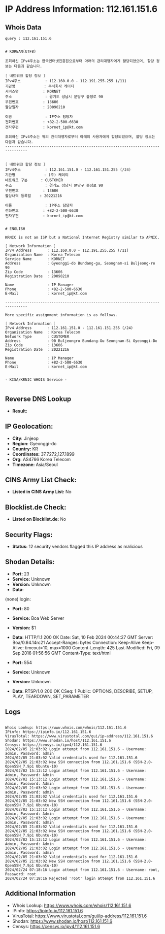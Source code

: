 # IP Address Information: 112.161.151.6

## Whois Data
```
query : 112.161.151.6


# KOREAN(UTF8)

조회하신 IPv4주소는 한국인터넷진흥원으로부터 아래의 관리대행자에게 할당되었으며, 할당 정보는 다음과 같습니다.

[ 네트워크 할당 정보 ]
IPv4주소           : 112.160.0.0 - 112.191.255.255 (/11)
기관명             : 주식회사 케이티
서비스명           : KORNET
주소               : 경기도 성남시 분당구 불정로 90
우편번호           : 13606
할당일자           : 20090210

이름               : IP주소 담당자
전화번호           : +82-2-500-6630
전자우편           : kornet_ip@kt.com

조회하신 IPv4주소는 위의 관리대행자로부터 아래의 사용자에게 할당되었으며, 할당 정보는 다음과 같습니다.
--------------------------------------------------------------------------------


[ 네트워크 할당 정보 ]
IPv4주소           : 112.161.151.0 - 112.161.151.255 (/24)
기관명             : (주) 케이티
네트워크 구분      : CUSTOMER
주소               : 경기도 성남시 분당구 불정로 90
우편번호           : 13606
할당내역 등록일    : 20221216

이름               : IP주소 담당자
전화번호           : +82-2-500-6630
전자우편           : kornet_ip@kt.com


# ENGLISH

KRNIC is not an ISP but a National Internet Registry similar to APNIC.

[ Network Information ]
IPv4 Address       : 112.160.0.0 - 112.191.255.255 (/11)
Organization Name  : Korea Telecom
Service Name       : KORNET
Address            : Gyeonggi-do Bundang-gu, Seongnam-si Buljeong-ro 90
Zip Code           : 13606
Registration Date  : 20090210

Name               : IP Manager
Phone              : +82-2-500-6630
E-Mail             : kornet_ip@kt.com

--------------------------------------------------------------------------------

More specific assignment information is as follows.

[ Network Information ]
IPv4 Address       : 112.161.151.0 - 112.161.151.255 (/24)
Organization Name  : Korea Telecom
Network Type       : CUSTOMER
Address            : 90 Buljeongro Bundang-Gu Seongnam-Si Gyeonggi-Do
Zip Code           : 13606
Registration Date  : 20221216

Name               : IP Manager
Phone              : +82-2-500-6630
E-Mail             : kornet_ip@kt.com


- KISA/KRNIC WHOIS Service -


```
## Reverse DNS Lookup
- **Result:** 

## IP Geolocation:
- **City:** Jinjeop
- **Region:** Gyeonggi-do
- **Country:** KR
- **Coordinates:** 37.7272,127.1899
- **Org:** AS4766 Korea Telecom
- **Timezone:** Asia/Seoul

## CINS Army List Check:
- **Listed in CINS Army List:** 
No

## Blocklist.de Check:
- **Listed on Blocklist.de:** 
No

## Security Flags:
- **Status:** 12 security vendors flagged this IP address as malicious

## Shodan Details:
- **Port:** 23
- **Service:** Unknown
- **Version:** Unknown
- **Data:** 
(none) login: 

- **Port:** 80
- **Service:** Boa Web Server
- **Version:** $1
- **Data:** HTTP/1.1 200 OK
Date: Sat, 10 Feb 2024 00:44:27 GMT
Server: Boa/0.94.14rc21
Accept-Ranges: bytes
Connection: Keep-Alive
Keep-Alive: timeout=10, max=1000
Content-Length: 425
Last-Modified: Fri, 09 Sep 2016 01:56:56 GMT
Content-Type: text/html



- **Port:** 554
- **Service:** Unknown
- **Version:** Unknown
- **Data:** RTSP/1.0 200 OK
CSeq: 1
Public: OPTIONS, DESCRIBE, SETUP, PLAY, TEARDOWN, SET_PARAMETER



## Logs
```

Whois Lookup: https://www.whois.com/whois/112.161.151.6
IPinfo: https://ipinfo.io/112.161.151.6
VirusTotal: https://www.virustotal.com/gui/ip-address/112.161.151.6
Shodan: https://www.shodan.io/host/112.161.151.6
Censys: https://censys.io/ipv4/112.161.151.6
2024/02/05 21:03:02 Login attempt from 112.161.151.6 - Username: admin, Password: admin
2024/02/05 21:03:02 Valid credentials used for 112.161.151.6
2024/02/05 21:03:02 New SSH connection from 112.161.151.6 (SSH-2.0-OpenSSH_7.9p1 Ubuntu-10)
2024/02/02 15:13:12 Login attempt from 112.161.151.6 - Username: Admin, Password: Admin
2024/02/02 15:13:12 Login attempt from 112.161.151.6 - Username: Admin, Password: Admin
2024/02/05 21:03:02 Login attempt from 112.161.151.6 - Username: admin, Password: admin
2024/02/05 21:03:02 Valid credentials used for 112.161.151.6
2024/02/05 21:03:02 New SSH connection from 112.161.151.6 (SSH-2.0-OpenSSH_7.9p1 Ubuntu-10)
2024/02/02 15:13:12 Login attempt from 112.161.151.6 - Username: Admin, Password: Admin
2024/02/05 21:03:02 Login attempt from 112.161.151.6 - Username: admin, Password: admin
2024/02/05 21:03:02 Valid credentials used for 112.161.151.6
2024/02/05 21:03:02 New SSH connection from 112.161.151.6 (SSH-2.0-OpenSSH_7.9p1 Ubuntu-10)
2024/02/02 15:13:12 Login attempt from 112.161.151.6 - Username: Admin, Password: Admin
2024/02/05 21:03:02 Login attempt from 112.161.151.6 - Username: admin, Password: admin
2024/02/05 21:03:02 Valid credentials used for 112.161.151.6
2024/02/05 21:03:02 New SSH connection from 112.161.151.6 (SSH-2.0-OpenSSH_7.9p1 Ubuntu-10)
2024/02/24 07:18:16 Login attempt from 112.161.151.6 - Username: root, Password: root
2024/02/24 07:18:16 Rejected 'root' login attempt from 112.161.151.6

```
## Additional Information
- Whois Lookup: https://www.whois.com/whois/112.161.151.6
- IPinfo: https://ipinfo.io/112.161.151.6
- VirusTotal: https://www.virustotal.com/gui/ip-address/112.161.151.6
- Shodan: https://www.shodan.io/host/112.161.151.6
- Censys: https://censys.io/ipv4/112.161.151.6

